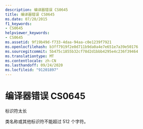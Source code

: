 ```yaml
---
description: 编译器错误 CS0645
title: 编译器错误 CS0645
ms.date: 07/20/2015
f1_keywords:
- CS0645
helpviewer_keywords:
- CS0645
ms.assetid: 9f19b49d-f733-4daa-94aa-c0e1239f7921
ms.openlocfilehash: b3ff7919f2e0d711b9da0a4e7e651e7a39e50176
ms.sourcegitcommit: 5b475c1855b32cf78d2d1bbb4295e4c236f39464
ms.translationtype: MT
ms.contentlocale: zh-CN
ms.lasthandoff: 09/24/2020
ms.locfileid: "91201897"
---
```

# <a name="compiler-error-cs0645"></a>编译器错误 CS0645

标识符太长  
  
 类名称或其他标识符不能超过 512 个字符。
